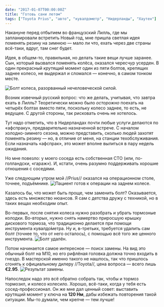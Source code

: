 ```yaml
---
date: "2017-01-07T00:00:00Z"
title: "Готовь сани летом"
tags: ["Toyota Prius", "авто", "кувалдометр", "Нидерланды", "Хаутен"]
---
```


Накануне перед отбытием во французский Лилль, где мы запланировали встретить Новый год, мне пришла светлая идея поменять резину на зимнюю — мало ли что, ехать через две страны всё-таки, вдруг, там снег будет.

Идея, в общем-то, правильная, но делать такие вещи лучше заранее. Сын, который вызвался поменять колёса, оказался чересчур усерден. В один прекрасный *крутящий* момент один из пяти болтов, крепящих заднее колесо, не выдержал и сломался — конечно, в самом тонком месте.

<!--more-->

![](img:1.bp.blogspot.com/-c3NrLQxYGE0/WHDg_6IRTbI/AAAAAAAAo-k/hI6nUeeeNQYNqxSGhuuGdX02aTUh7qqeACPcB/s1600/20170107_132958.picasaweb.jpg:a "Болт колеса, разорванный нечеловеческой силой.")

Возник извечный русский вопрос: что же делать, учитывая, что завтра ехать в Лилль? Теоретически можно было *осторожно* поехать на четырёх болтах вместо пяти, поскольку колесо заднее, то есть, не ведущее. С другой стороны, так рисковать очень не хотелось.

Тут надо отметить, что в Нидерландах почти любые услуги делаются по «афспраку», предварительно назначенной встрече. С началом холодно-зимнего сезона, можно представить, сколько людей захотят поменять резину — но, в отличие от меня, на станции техобслуживания. Если назначать «афспрак», это может вполне вылиться в пару недель ожидания.

Но мне повезло: у моего соседа есть собственная СТО (или, по-голландски, «гараж»). И, кстати, очень разумно поддерживать хорошие отношения с соседями.

Уже следующим утром мой //Prius// оказался на операционном столе, точнее, подъёмнике.
![](img:4.bp.blogspot.com/-I-F5IwzaVsA/WHDg_xUFogI/AAAAAAAAo-k/ulSvvLCtBbMg8tx2jD0v8BHswJga6UxkgCPcB/s1600/20161230_105253.picasaweb.jpg:a "Пациент готов к операции на заднем колесе.")

Казалось бы, что может быть проще, чем заменить болт? Оказывается, здесь есть множество нюансов. Я сам с детства дружу с техникой, но в таких вещах необходим опыт.

Во-первых, после снятия колеса нужно разобрать и убрать тормозные колодки. Во-вторых, нужно снять намертво приросшую крышку дискового тормоза, что традиционно делается при помощи инструмента кувалдо́метра. Ну и, в-третьих, требуется удалить сам болт (точнее то, что от него осталось), с помощью всё того же ценного инструмента.
![](img:3.bp.blogspot.com/-_FxuKpmLH44/WHDg_4IriiI/AAAAAAAAo-k/VZwc6ut99HIwbxkJrg61IIem1LbKxM37QCPcB/s1600/20161230_110317.picasaweb.jpg:a "Болт удалён.")

Потом начинается самое интересное — поиск замены. На вид это обычный болт на М10, но его рифлёная головка должна точно входить в гнездо. В мастерской именно такого не нашлось, так что пришлось сгонять к официальному дилеру //Toyota//, цена вопроса — всего лишь **€2.95**.
![](img:3.bp.blogspot.com/-scTclhRhPfU/WHDg_wf8OaI/AAAAAAAAo-k/GtS9_RG7RvEG6duSDrjGi5X8NCw61Bi8ACPcB/s1600/20161230_120345.picasaweb.jpg:a "Результат замены.")

Напоследок надо это всё обратно собрать так, чтобы и тормоз тормозил, и колесо колесило. Хорошо, всё-таки, когда у тебя есть сосед-профессионал. Он же мне дал ценный совет: выставить крутящий момент у ключа на **120 Нм**, дабы избежать повторения такой ситуации. Мы-то думали, чем крепче — тем лучше!
